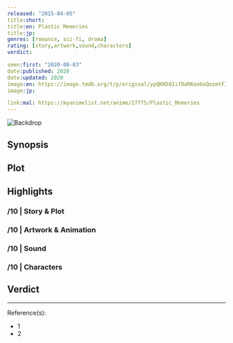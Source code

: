 ```yaml
---
released: "2015-04-05"
title:short:
title:en: Plastic Memories
title:jp:
genres: [romance, sci-fi, drama]
rating: [story,artwork,sound,characters]
verdict:

seen:first: "2020-08-03"
date:published: 2020
date:updated: 2020
image:en: https://image.tmdb.org/t/p/original/ypQKH5Q1ifDaRKoo6oQozmtFIvN.jpg
image:jp:

link:mal: https://myanimelist.net/anime/27775/Plastic_Memories
---
```


![Backdrop]()

## Synopsis

## Plot

## Highlights

### /10 | Story & Plot

### /10 | Artwork & Animation

### /10 | Sound

### /10 | Characters

## Verdict

<!-- SPOILERS -->

<!-- CLOSING -->

---
Reference(s):

- 1
- 2

